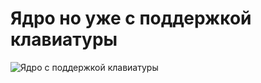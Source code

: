 # Ядро но уже с поддержкой клавиатуры

![Ядро с поддержкой клавиатуры](https://github.com/IMalygosI/Core/assets/67872855/445af22c-3124-4565-981c-a2fc92a6b45a)
